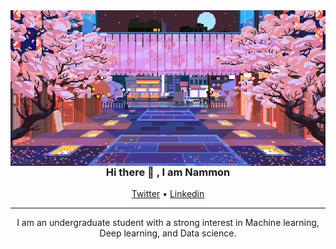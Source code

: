 
<img align="right" alt="Coding" width="1000" src="./original.gif">
<h3 align="center"> Hi there 👋 , I am Nammon</h3>

</p>
<p align="center">
  <a href="https://twitter.com">Twitter</a> •
  <a href="https://www.linkedin.com/in/porramin-sritong-096428257/" >Linkedin</a>
</p>

---
</p>
<p align="center">
I am an undergraduate student with a strong interest in
Machine learning, Deep learning, and Data science.
</p>
